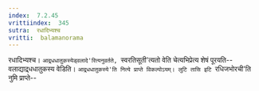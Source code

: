 ```yaml
---
index:  7.2.45
vrittiindex:  345
sutra:  रधादिभ्यश्च
vritti:  balamanorama 
---
```


रधादिभ्यश्च। `आद्र्धधातुकस्येड्वलादे'रित्यनुवर्तते, `स्वरतिसूती'त्यतो वेति चेत्यभिप्रेत्य शेषं पूरयति-- वलाद्याद्र्धधातुकस्य वेडिति। `आद्र्धधातुकस्ये'ति नित्ये प्राप्ते विकल्पोऽयम्। लुटि तासि इटि `रधिजभोरची'ति नुमि प्राप्ते--

